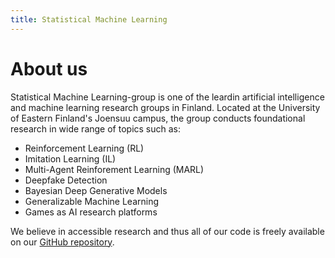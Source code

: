 ```yaml
---
title: Statistical Machine Learning
---
```

# About us
Statistical Machine Learning-group is one of the leardin artificial intelligence and machine learning research groups in Finland. Located at the University of Eastern Finland's Joensuu campus, the group conducts foundational research in wide range of topics such as:

- Reinforcement Learning (RL)
- Imitation Learning (IL)
- Multi-Agent Reinforement Learning (MARL)
- Deepfake Detection
- Bayesian Deep Generative Models
- Generalizable Machine Learning
- Games as AI research platforms

We believe in accessible research and thus all of our code is freely available on our [GitHub repository](https://github.com/Hautamaki-lab).